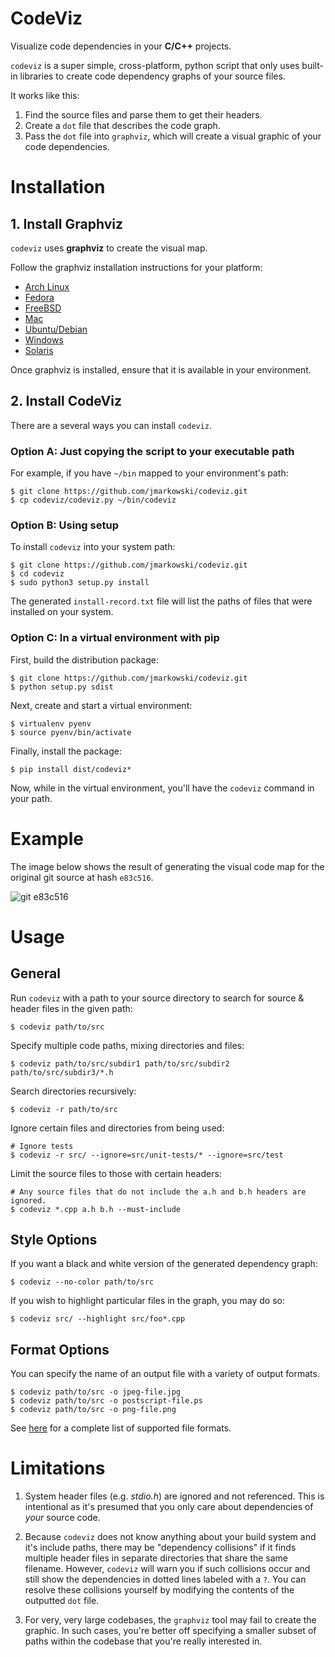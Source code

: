 # CodeViz

Visualize code dependencies in your __C/C++__ projects.

`codeviz` is a super simple, cross-platform, python script that only uses
built-in libraries to create code dependency graphs of your source files.

It works like this:

1. Find the source files and parse them to get their headers.
2. Create a `dot` file that describes the code graph.
3. Pass the `dot` file into `graphviz`, which will create a visual
   graphic of your code dependencies.


# Installation

## 1. Install Graphviz

`codeviz` uses __graphviz__ to create the visual map.

Follow the graphviz installation instructions for your platform:

* [Arch Linux](https://wiki.archlinux.org/title/Graphviz)
* [Fedora](http://www.graphviz.org/download)
* [FreeBSD](https://www.freshports.org/graphics/graphviz)
* [Mac](http://www.graphviz.org/download)
* [Ubuntu/Debian](http://www.graphviz.org/download)
* [Windows](http://graphviz.org/download)
* [Solaris](http://graphviz.org/download)

Once graphviz is installed, ensure that it is available in your environment.

## 2. Install CodeViz

There are a several ways you can install `codeviz`.

### Option A: Just copying the script to your executable path

For example, if you have `~/bin` mapped to your environment's path:

    $ git clone https://github.com/jmarkowski/codeviz.git
    $ cp codeviz/codeviz.py ~/bin/codeviz

### Option B: Using setup

To install `codeviz` into your system path:

    $ git clone https://github.com/jmarkowski/codeviz.git
    $ cd codeviz
    $ sudo python3 setup.py install

The generated `install-record.txt` file will list the paths of files that were
installed on your system.

### Option C: In a virtual environment with pip

First, build the distribution package:

    $ git clone https://github.com/jmarkowski/codeviz.git
    $ python setup.py sdist

Next, create and start a virtual environment:

    $ virtualenv pyenv
    $ source pyenv/bin/activate

Finally, install the package:

    $ pip install dist/codeviz*

Now, while in the virtual environment, you'll have the `codeviz` command in your
path.


# Example

The image below shows the result of generating the visual code map for the
original git source at hash `e83c516`.

![git e83c516](example.png)


# Usage

## General

Run `codeviz` with a path to your source directory to search for source & header
files in the given path:

    $ codeviz path/to/src

Specify multiple code paths, mixing directories and files:

    $ codeviz path/to/src/subdir1 path/to/src/subdir2 path/to/src/subdir3/*.h

Search directories recursively:

    $ codeviz -r path/to/src

Ignore certain files and directories from being used:

    # Ignore tests
    $ codeviz -r src/ --ignore=src/unit-tests/* --ignore=src/test

Limit the source files to those with certain headers:

    # Any source files that do not include the a.h and b.h headers are ignored.
    $ codeviz *.cpp a.h b.h --must-include


## Style Options

If you want a black and white version of the generated dependency graph:

    $ codeviz --no-color path/to/src

If you wish to highlight particular files in the graph, you may do so:

    $ codeviz src/ --highlight src/foo*.cpp


## Format Options

You can specify the name of an output file with a variety of output formats.

    $ codeviz path/to/src -o jpeg-file.jpg
    $ codeviz path/to/src -o postscript-file.ps
    $ codeviz path/to/src -o png-file.png

See [here](http://www.graphviz.org/doc/info/output.html) for a complete list
of supported file formats.


# Limitations

1. System header files (e.g. _stdio.h_) are ignored and not referenced. This is
   intentional as it's presumed that you only care about dependencies of *your*
   source code.

2. Because `codeviz` does not know anything about your build system and it's
   include paths, there may be "dependency collisions" if it finds multiple
   header files in separate directories that share the same filename.
   However, `codeviz` will warn you if such collisions occur and still show
   the dependencies in dotted lines labeled with a `?`. You can resolve these
   collisions yourself by modifying the contents of the outputted `dot` file.

3. For very, very large codebases, the `graphviz` tool may fail to create the
   graphic. In such cases, you're better off specifying a smaller subset of
   paths within the codebase that you're really interested in.
